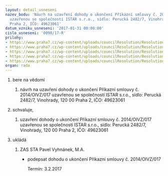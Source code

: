```yaml
---
layout: detail_usneseni
nazev_bodu: 'Návrh na uzavření dohody o ukončení Příkazní smlouvy č. 2014/OIVZ/017
  uzavřenou se společností ISTAR s.r.o., sídlo: Perucká 2482/7, Vinohrady, 120 00
  Praha 2, IČO: 49623061'
datum_vzniku_usneseni: '2017-01-31 00:00:00'
cislo_usneseni: '0098/17-R'
prilohy:
- https://www.praha7.cz/wp-content/uploads/councilResolution/Resolutions/28810/export/Duvodovazprava~162344.docx
- https://www.praha7.cz/wp-content/uploads/councilResolution/Resolutions/28810/export/2Dohodaoukonceniprikaznismlouvysmlouvy~162343.doc
- https://www.praha7.cz/wp-content/uploads/councilResolution/Resolutions/28810/export/3PrikaznismlouvaOP~162342.doc
- https://www.praha7.cz/wp-content/uploads/councilResolution/Resolutions/28810/export/vypiszORprikaznik~162341.pdf
- https://www.praha7.cz/wp-content/uploads/councilResolution/Resolutions/28810/export/export~296817.pdf
organ: rada
---
```

<ol id="urzList" class="urzList_view"><li id="" class="urzClass1"><span name="1">bere na vědomí</span><ol class="urzOlClass"><li style="text-align: left;" id="" class="urzClass2"><span><p>návrh na uzavření dohody o ukončení Příkazní smlouvy č. 2014/OIVZ/017 uzavřenou se společností ISTAR s.r.o., sídlo: Perucká 2482/7, Vinohrady, 120 00 Praha 2, IČO: 49623061</p></span></li></ol></li><li id="" class="urzClass1"><span name="89">schvaluje,</span><ol class="urzOlClass"><li style="text-align: left;" id="" class="urzClass2"><span><p>uzavření dohody o ukončení Příkazní smlouvy č. 2014/OIVZ/017 uzavřenou se společností ISTAR s.r.o., sídlo: Perucká 2482/7, Vinohrady, 120 00 Praha 2, IČO: 49623061</p></span></li></ol></li><li class="urzClass1" id="urzUkoly"><span name="1">ukládá</span><ol class="urzOlClass"><li class="urzClass2"><span><p>ZAS STA Pavel Vyhnánek, M.A.</p></span><ul class="urzUlClass"><li class="urzClass3"><span><p>podepsat dohodu o ukončení Příkazní  smlouvy č. 2014/OIVZ/017</p></span><span class="urzUkolTermin">  Termín:&nbsp;3.2.2017</span></li></ul></li></ol></li></ol>